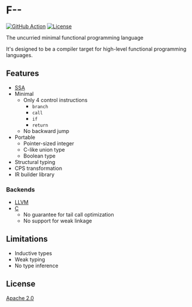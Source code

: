 # F--

[![GitHub Action](https://img.shields.io/github/workflow/status/raviqqe/fmm/test?style=flat-square)](https://github.com/raviqqe/fmm/actions?query=workflow%3Atest)
[![License](https://img.shields.io/github/license/raviqqe/fmm.svg?style=flat-square)](LICENSE)

The uncurried minimal functional programming language

It's designed to be a compiler target for high-level functional programming languages.

## Features

- [SSA](https://en.wikipedia.org/wiki/Static_single_assignment_form)
- Minimal
  - Only 4 control instructions
    - `branch`
    - `call`
    - `if`
    - `return`
  - No backward jump
- Portable
  - Pointer-sized integer
  - C-like union type
  - Boolean type
- Structural typing
- CPS transformation
- IR builder library

### Backends

- [LLVM](fmm-llvm)
- [C](fmm-c)
  - No guarantee for tail call optimization
  - No support for weak linkage

## Limitations

- Inductive types
- Weak typing
- No type inference

## License

[Apache 2.0](LICENSE)
